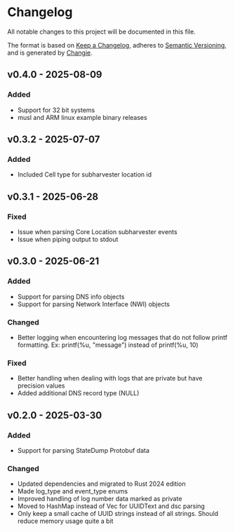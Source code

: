 # Changelog
All notable changes to this project will be documented in this file.

The format is based on [Keep a Changelog](https://keepachangelog.com/en/1.0.0/),
adheres to [Semantic Versioning](https://semver.org/spec/v2.0.0.html),
and is generated by [Changie](https://github.com/miniscruff/changie).


## v0.4.0 - 2025-08-09
### Added
* Support for 32 bit systems
* musl and ARM linux example binary releases

## v0.3.2 - 2025-07-07
### Added
* Included Cell type for subharvester location id

## v0.3.1 - 2025-06-28
### Fixed
* Issue when parsing Core Location subharvester events
* Issue when piping output to stdout

## v0.3.0 - 2025-06-21
### Added
* Support for parsing DNS info objects
* Support for parsing Network Interface (NWI) objects
### Changed
* Better logging when encountering log messages that do not follow printf formatting. Ex: printf(%u, "message") instead of printf(%u, 10)
### Fixed
* Better handling when dealing with logs that are private but have precision values
* Added additional DNS record type (NULL)

## v0.2.0 - 2025-03-30
### Added
* Support for parsing StateDump Protobuf data
### Changed
* Updated dependencies and migrated to Rust 2024 edition
* Made log_type and event_type enums
* Improved handling of log number data marked as private
* Moved to HashMap instead of Vec for UUIDText and dsc parsing
* Only keep a small cache of UUID strings instead of all strings. Should reduce memory usage quite a bit
